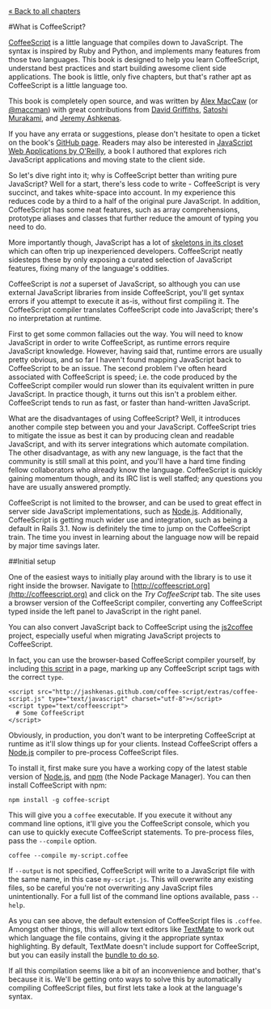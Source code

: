 <div class="back"><a href="index.html">&laquo; Back to all chapters</a></div>

#What is CoffeeScript?

[CoffeeScript](http://coffeescript.org) is a little language that compiles down to JavaScript. The syntax is inspired by Ruby and Python, and implements many features from those two languages. This book is designed to help you learn CoffeeScript, understand best practices and start building awesome client side applications. The book is little, only five chapters, but that's rather apt as CoffeeScript is a little language too. 

This book is completely open source, and was written by [Alex MacCaw](http://alexmaccaw.co.uk) (or [@maccman](http://twitter.com/maccman)) with great contributions from [David Griffiths](https://github.com/dxgriffiths), [Satoshi Murakami](http://github.com/satyr), and [Jeremy Ashkenas](https://github.com/jashkenas).

If you have any errata or suggestions, please don't hesitate to open a ticket on the book's [GitHub page](https://github.com/arcturo/library). Readers may also be interested in [JavaScript Web Applications by O'Reilly](http://oreilly.com/catalog/9781449307530/), a book I authored that explores rich JavaScript applications and moving state to the client side. 

So let's dive right into it; why is CoffeeScript better than writing pure JavaScript? Well for a start, there's less code to write - CoffeeScript is very succinct, and takes white-space into account. In my experience this reduces code by a third to a half of the original pure JavaScript. In addition, CoffeeScript has some neat features, such as array comprehensions, prototype aliases and classes that further reduce the amount of typing you need to do. 

More importantly though, JavaScript has a lot of [skeletons in its closet](http://bonsaiden.github.com/JavaScript-Garden/) which can often trip up inexperienced developers. CoffeeScript neatly sidesteps these by only exposing a curated selection of JavaScript features, fixing many of the language's oddities. 

CoffeeScript is *not* a superset of JavaScript, so although you can use external JavaScript libraries from inside CoffeeScript, you'll get syntax errors if you attempt to execute it as-is, without first compiling it. The CoffeeScript compiler translates CoffeeScript code into JavaScript; there's no interpretation at runtime.

First to get some common fallacies out the way. You will need to know JavaScript in order to write CoffeeScript, as runtime errors require JavaScript knowledge. However, having said that, runtime errors are usually pretty obvious, and so far I haven't found mapping JavaScript back to CoffeeScript to be an issue. The second problem I've often heard associated with CoffeeScript is speed; i.e. the code produced by the CoffeeScript compiler would run slower than its equivalent written in pure JavaScript. In practice though, it turns out this isn't a problem either. CoffeeScript tends to run as fast, or faster than hand-written JavaScript.

What are the disadvantages of using CoffeeScript? Well, it introduces another compile step between you and your JavaScript. CoffeeScript tries to mitigate the issue as best it can by producing clean and readable JavaScript, and with its server integrations which automate compilation. The other disadvantage, as with any new language, is the fact that the community is still small at this point, and you'll have a hard time finding fellow collaborators who already know the language. CoffeeScript is quickly gaining momentum though, and its IRC list is well staffed; any questions you have are usually answered promptly. 

CoffeeScript is not limited to the browser, and can be used to great effect in server side JavaScript implementations, such as [Node.js](http://nodejs.org/).   Additionally, CoffeeScript is getting much wider use and integration, such as being a default in Rails 3.1. Now is definitely the time to jump on the CoffeeScript train. The time you invest in learning about the language now will be repaid by major time savings later.

##Initial setup

One of the easiest ways to initially play around with the library is to use it right inside the browser. Navigate to [http://coffeescript.org](http://coffeescript.org) and click on the *Try CoffeeScript* tab. The site uses a browser version of the CoffeeScript compiler, converting any CoffeeScript typed inside the left panel to JavaScript in the right panel. 

You can also convert JavaScript back to CoffeeScript using the [js2coffee](http://js2coffee.org/) project, especially useful when migrating JavaScript projects to CoffeeScript.

In fact, you can use the browser-based CoffeeScript compiler yourself, by including [this script](http://jashkenas.github.com/coffee-script/extras/coffee-script.js) in a page, marking up any CoffeeScript script tags with the correct `type`.

    <script src="http://jashkenas.github.com/coffee-script/extras/coffee-script.js" type="text/javascript" charset="utf-8"></script>
    <script type="text/coffeescript">
      # Some CoffeeScript
    </script>
    
Obviously, in production, you don't want to be interpreting CoffeeScript at runtime as it'll slow things up for your clients. Instead CoffeeScript offers a [Node.js](http://nodejs.org) compiler to pre-process CoffeeScript files.

To install it, first make sure you have a working copy of the latest stable version of [Node.js](http://nodejs.org), and [npm](http://npmjs.org/) (the Node Package Manager). You can then install CoffeeScript with npm:

    npm install -g coffee-script
    
This will give you a `coffee` executable. If you execute it without any command line options, it'll give you the CoffeeScript console, which you can use to quickly execute CoffeeScript statements. To pre-process files, pass the `--compile` option.

    coffee --compile my-script.coffee
    
If `--output` is not specified, CoffeeScript will write to a JavaScript file with the same name, in this case `my-script.js`. This will overwrite any existing files, so be careful you're not overwriting any JavaScript files unintentionally. For a full list of the command line options available, pass `--help`.

As you can see above, the default extension of CoffeeScript files is `.coffee`. Amongst other things, this will allow text editors like [TextMate](http://macromates.com/) to work out which language the file contains, giving it the appropriate syntax highlighting. By default, TextMate doesn't include support for CoffeeScript, but you can easily install the [bundle to do so](https://github.com/jashkenas/coffee-script-tmbundle).

If all this compilation seems like a bit of an inconvenience and bother, that's because it is. We'll be getting onto ways to solve this by automatically compiling CoffeeScript files, but first lets take a look at the language's syntax. 